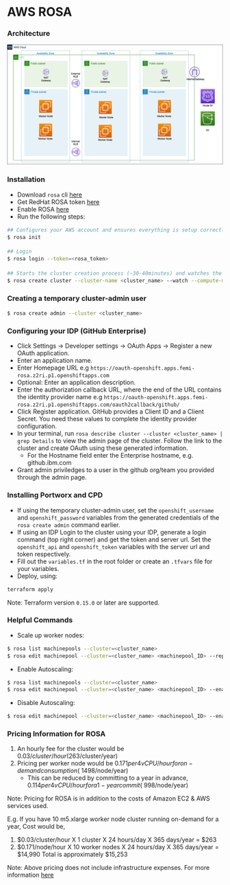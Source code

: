 # AWS ROSA

### Architecture
![ROSA_Architecture](images/AWS_ROSA.png)

### Installation
* Download `rosa` cli [here](https://github.com/openshift/rosa/releases)
* Get RedHat ROSA token [here](https://cloud.redhat.com/openshift/token/rosa)
* Enable ROSA [here](https://console.aws.amazon.com/rosa/home)
* Run the following steps:
```bash
## Configures your AWS account and ensures everything is setup correctly
$ rosa init

## Login
$ rosa login --token=<rosa_token>

## Starts the cluster creation process (~30-40minutes) and watches the logs
$ rosa create cluster --cluster-name <cluster_name> --watch --compute-machine-type "m5.4xlarge" --compute-nodes 3
```
### Creating a temporary cluster-admin user
```bash
$ rosa create admin --cluster <cluster_name>
```
### Configuring your IDP (GitHub Enterprise)
* Click Settings → Developer settings → OAuth Apps → Register a new OAuth application.
* Enter an application name.
* Enter Homepage URL e.g `https://oauth-openshift.apps.femi-rosa.z2ri.p1.openshiftapps.com`
* Optional: Enter an application description.
* Enter the authorization callback URL, where the end of the URL contains the identity provider name e.g `https://oauth-openshift.apps.femi-rosa.z2ri.p1.openshiftapps.com/oauth2callback/github/`
* Click Register application. GitHub provides a Client ID and a Client Secret. You need these values to complete the identity provider configuration.
* In your terminal, run `rosa describe cluster --cluster <cluster_name> | grep Details` to view the admin page of the cluster. Follow the link to the cluster and create OAuth using these generated information.
  * For the Hostname field enter the Enterprise hostname, e.g. github.ibm.com
* Grant admin priviledges to a user in the github org/team you provided through the admin page.

### Installing Portworx and CPD
* If using the temporary cluster-admin user, set the `openshift_username` and `openshift_password` variables from the generated credentials of the `rosa create admin` command earlier.
* If using an IDP Login to the cluster using your IDP, generate a login command (top right corner) and get the token and server url. Set the `openshift_api` and `openshift_token` variables with the server url and token respectively.
* Fill out the `variables.tf` in the root folder or create an `.tfvars` file for your variables.
* Deploy, using:
```bash
terraform apply
```

Note: Terraform version `0.15.0` or later are supported.

### Helpful Commands
* Scale up worker nodes:
```bash
$ rosa list machinepools --cluster=<cluster_name>
$ rosa edit machinepool --cluster=<cluster_name> <machinepool_ID> --replicas=<number>
```
* Enable Autoscaling:
```bash
$ rosa list machinepools --cluster=<cluster_name>
$ rosa edit machinepool --cluster=<cluster_name> <machinepool_ID> --enable-autoscaling --min-replicas=<number> --max-replicas=<number>
```
* Disable Autoscaling:
```bash
$ rosa edit machinepool --cluster=<cluster_name> <machinepool_ID> --enable-autoscaling=false --replicas=<number>
```

### Pricing Information for ROSA
1. An hourly fee for the cluster would be $0.03/cluster/hour ($263/cluster/year)
1. Pricing per worker node would be $0.171 per 4vCPU/hour for on-demand consumption (~$1498/node/year)
    * This can be reduced by committing to a year in advance, $0.114 per 4vCPU/hour for a 1-year commit (~$998/node/year)

Note: Pricing for ROSA is in addition to the costs of Amazon EC2 & AWS services used.

E.g. If you have 10 m5.xlarge worker node cluster running on-demand for a year,
Cost would be,

  1. $0.03/cluster/hour X 1 cluster X 24 hours/day X 365 days/year = $263
  1. $0.171/node/hour X 10 worker nodes X 24 hours/day X 365 days/year = $14,990
  Total is approximately $15,253

Note: Above pricing does not include infrastructure expenses. For more information [here](https://aws.amazon.com/rosa/pricing/)
